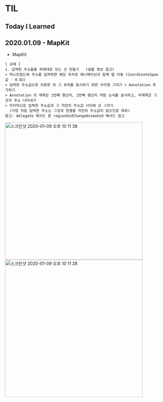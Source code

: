# TIL
## Today I Learned


## 2020.01.09 - MapKit

- MapKit
``````````````````````````````
[ 과제 ]
1. 입력한 주소들을 차례대로 잇는 선 만들기   (샘플 영상 참고)
> 텍스트필드에 주소를 입력하면 해당 위치로 애니메이션과 함께 맵 이동 (CoordinateSpan 값 - 0.02)
> 입력한 주소값으로 이동한 뒤 그 위치를 표시하기 위한 사각형 그리기 + Annotation 추가하기
> Annotation 의 제목은 1번째 행선지, 2번째 행선지 처럼 순서를 표시하고, 부제목은 그 곳의 주소 나타내기
> 마지막으로 입력한 주소값과 그 직전의 주소값 사이에 선 그리기
  (가장 처음 입력한 주소는 그것과 연결할 직전의 주소값이 없으므로 제외)
참고: delegate 메서드 중 regionDidChangeAnimated 메서드 참고
```````````````````````````````````
<img width="452" alt="스크린샷 2020-01-09 오후 10 11 38" src="https://user-images.githubusercontent.com/57229970/72070835-cd5a1800-332d-11ea-8887-f2467b12bb8d.png">

<img width="452" alt="스크린샷 2020-01-09 오후 10 11 28" src="https://user-images.githubusercontent.com/57229970/72070856-da770700-332d-11ea-9ae5-eb9d3760c300.png">


